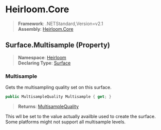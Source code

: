 # Heirloom.Core

> **Framework**: .NETStandard,Version=v2.1  
> **Assembly**: [Heirloom.Core][0]

## Surface.Multisample (Property)

> **Namespace**: [Heirloom][0]  
> **Declaring Type**: [Surface][1]

### Multisample

Gets the multisampling quality set on this surface.

```cs
public MultisampleQuality Multisample { get; }
```

> **Returns**: [MultisampleQuality][2]

This wll be set to the value actually availble used to create the surface. Some platforms might not support all multisample levels.

[0]: ../../../Heirloom.Core.md
[1]: ../Surface.md
[2]: ../MultisampleQuality.md
